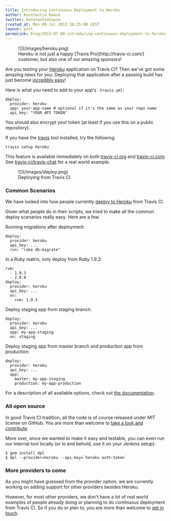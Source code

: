 ```yaml
---
title: Introducing Continuous Deployment to Heroku
author: Konstantin Haase
twitter: konstantinhaase
created_at: Mon 09 Jul 2013 16:25:00 CEST
layout: post
permalink: blog/2013-07-09-introducing-continuous-deployment-to-heroku
---
```


<figure class="small right">
  ![](/images/heroku.png)
  <figcaption>
  Heroku is not just a happy [Travis Pro](http://travis-ci.com/) customer,
  but also one of our amazing sponsors!
  </figcaption>
</figure>

Are you testing your [Heroku](https://www.heroku.com/) application on Travis CI? Then we've got some amazing news for you: Deploying that application after a passing build has just become [incredibly easy](/docs/user/deployment/heroku/)!

Here is what you need to add to your app's `.travis.yml`:

    deploy:
      provider: heroku
      app: your-app-name # optional if it's the same as your repo name
      api_key: "YOUR API TOKEN"

You should also encrypt your token (at least if you use this on a public repository).

If you have the [travis](https://github.com/travis-ci/travis#installation) tool installed, try the following:

    travis setup heroku

This feature is available immediately on both [travis-ci.org](http://travis-ci.org) and [travis-ci.com](http://travis-ci.com). See [travis-ci/travis-chat](https://github.com/travis-ci/travis-chat/blob/2eac1840c0f1df90ccb0b6b6a96ecf0e570119e8/.travis.yml) for a real world example.

<figure class="small right">
  ![](/images/deploy.png)
  <figcaption>Deploying from Travis CI</figcaption>
</figure>

### Common Scenarios

We have looked into how people currently [deploy to Heroku](https://www.google.com/search?btnG=1&pws=0&q=heroku+travis+ci) from Travis CI.

Given what people do in their scripts, we tried to make all the common deploy scenarios really easy. Here are a few.

Running migrations after deployment:

    deploy:
      provider: heroku
      api_key: ...
      run: "rake db:migrate"

In a Ruby matrix, only deploy from Ruby 1.9.3:

    rvm:
      - 1.9.3
      - 2.0.0
    deploy:
      provider: heroku
      api_key: ...
      on:
        rvm: 1.9.3

Deploy staging app from staging branch:

    deploy:
      provider: heroku
      api_key: ...
      app: my-app-staging
      on: staging

Deploy staging app from master branch and production app from production:

    deploy:
      provider: heroku
      api_key: ...
      app:
        master: my-app-staging
        production: my-app-production

For a description of all available options, check out [the documentation](/docs/user/deployment/heroku/).

### All open source

In good Travis CI tradition, all the code is of course released under MIT license on GitHub. You are more than welcome to [take a look and contribute](https://github.com/rkh/dpl).

More over, since we wanted to make it easy and testable, you can even run our internal tool locally (or lo and behold, use it on your Jenkins setup):

    $ gem install dpl
    $ dpl --provider=heroku --api-key=`heroku auth:token`

### More providers to come

As you might have guessed from the *provider* option, we are currently working on adding support for other providers besides Heroku.

However, for most other providers, we don't have a lot of real world examples of people already doing or planning to do continuous deployment from Travis CI. So if you do or plan to, you are more than welcome to [get in touch](mailto:support@travis-ci.com).